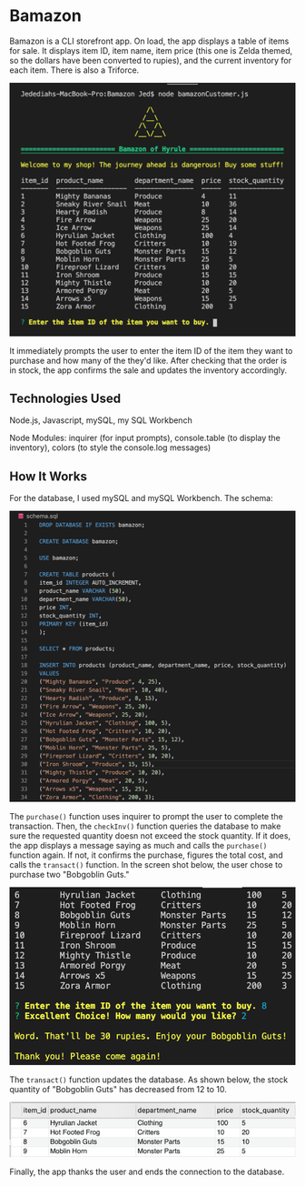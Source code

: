 # Bamazon 

Bamazon is a CLI storefront app. On load, the app displays a table of items for sale. It displays item ID, item name, item price (this one is Zelda themed, so the dollars have been converted to rupies), and the current inventory for each item. There is also a Triforce. 

![Storefront](storefront.png)


It immediately prompts the user to enter the item ID of the item they want to purchase and how many of the they'd like. After checking that the order is in stock, the app confirms the sale and updates the inventory accordingly. 


## Technologies Used

Node.js, Javascript, mySQL, my SQL Workbench

Node Modules: inquirer (for input prompts), console.table (to display the inventory), colors (to style the console.log messages)


## How It Works

For the database, I used mySQL and mySQL Workbench. The schema:

![Schema](schema.png)

The `purchase()` function uses inquirer to prompt the user to complete the transaction. Then, the `checkInv()` function queries the database to make sure the requested quantity doesn not exceed the stock quantity. If it does, the app displays a message saying as much and calls the `purchase()` function again. If not, it confirms the purchase, figures the total cost, and calls the `transact()` function. In the screen shot below, the user chose to purchase two "Bobgoblin Guts."     

![Transaction](transaction.png)

The `transact()` function updates the database. As shown below, the stock quantity of "Bobgoblin Guts" has decreased from 12 to 10.

![Updated-Database](updated-DB.png)

Finally, the app thanks the user and ends the connection to the database.